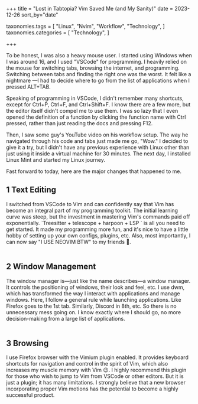 +++
title = "Lost in Tabtopia? Vim Saved Me (and My Sanity)"
date = 2023-12-26
sort_by="date"

taxonomies.tags = [
    "Linux",
    "Nvim",
    "Workflow",
    "Technology",
]
taxonomies.categories = [
    "Technology",
]

+++

To be honest, I was also a heavy mouse user. I started using Windows when I was
around 16, and I used "VSCode" for programming. I heavily relied on the mouse
for switching tabs, browsing the internet, and programming. Switching between
tabs and finding the right one was the worst. It felt like a nightmare  <!-- more --> —I had
to decide where to go from the list of applications when I pressed ALT+TAB. 

Speaking of programming in VSCode, I didn't remember many shortcuts, except for
Ctrl+P, Ctrl+F, and Ctrl+Shift+F. I know there are a few more, but the editor
itself didn't compel me to use them. I was so lazy that I even opened the
definition of a function by clicking the function name with Ctrl pressed, rather
than just reading the docs and pressing F12.

Then, I saw some guy's YouTube video on his workflow setup. The way he navigated
through his code and tabs just made me go, "Wow." I decided to give it a try,
but I didn't have any previous experience with Linux other than just using it
inside a virtual machine for 30 minutes. The next day, I installed Linux Mint
and started my Linux journey.

Fast forward to today, here are the major changes that happened to me.

<h2>1 Text Editing </h2> 
I switched from VSCode to Vim and can confidently say that Vim has become an
integral part of my programming toolkit. The initial learning curve was steep,
but the investment in mastering Vim's commands paid off exponentially.
`Treesitter + telescope + harpoon + LSP ` is all you need to get started. It
made my programming more fun, and it's nice to have a little hobby of setting up
your own configs, plugins, etc. Also, most importantly, I can now say "I USE
NEOVIM BTW" to my friends 🗿.

</br>
</br>

<h2>2 Window Management </h2>
The window manager is—just like the name describes—a window manager. It controls
the positioning of windows, their look and feel, etc. I use dwm, which has
transformed the way I interact with applications and manage windows. Here, I
follow a general rule while launching applications. Like Firefox goes to the 1st
tab. Similarly, Discord in 8th, etc. So there is no unnecessary mess going on. I
know exactly where I should go, no more decision-making from a large list of
applications.

</br>
</br>

<h2>3 Browsing </h2> 
I use Firefox browser with the Vimium plugin enabled. It provides keyboard
shortcuts for navigation and control in the spirit of Vim, which also increases
my muscle memory with Vim 😉. I highly recommend this plugin for those who wish
to jump to Vim from VSCode or other editors. But it is just a plugin; it has
many limitations. I strongly believe that a new browser incorporating proper Vim
motions has the potential to become a highly successful product.

</br>
</br>

